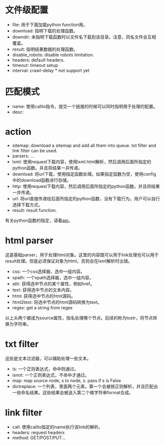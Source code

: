 # 文件级配置 #

* file: 用于下面加载python function用。
* download: 指明下载的处理函数。
* downdir: 未指明下载函数时以文件名下载到该目录。注意，同名文件会互相覆盖。
* result: 指明结果数据的处理函数。
* disable_robots: disable robots limitation.
* headers: default headers.
* timeout: timeout setup
* interval: crawl-delay * not support yet

# 匹配模式 #

* name: 使用callto指令，提交一个链接的时候可以同时指明用于处理的配置。
* desc:

# action #

* sitemap: download a sitemap and add all them into queue. txt filter and link filter can be used.
* parsers: ...
* lxml: 使用request下载内容，使用lxml.html解析，然后调用后面所指定的python函数。并且将结果一并传递。
* download: 将url下载，使用指定函数处理。如果指定函数为空，使用config中的download函数进行存储。
* http: 使用request下载内容，然后调用后面所指定的python函数。并且将结果一并传递。
* url: 将url直接传递给后面所指定的python函数，没有下载行为。用户可以自行选择下载方式。
* result: result function.

有关python函数的指定，请看[api](API.md)。

# html parser #

这是基础parser，用于处理html对象。这里的内容既可以用于link处理也可以用于result处理。但是必须保证对象为html，否则会在lxml解析时出错。

* css: 一个css选择器，选中一组内容。
* xpath: 一个xpath选择器，选中一组内容。
* attr: 获得选中节点的某个属性，例如href。
* text: 获得选中节点的文本内容。
* html: 获得选中节点的html源码。
* html2text: 将选中节点的html源码转换为text。
* regex: get a string from regex

以上头两个被成为source属性，指名处理哪个节点。后续的称为tostr，将节点转换为字符串。

# txt filter #

这些是文本过滤器，可以辅助处理一些文本。

* is: 一个正则表达式，命中则通过。
* isnot: 一个正则表达式，不命中才通过。
* map: map source node, s to node, s. pass if s is False
* dictreplace: 一个列表，里面两个元素。第一个会被按正则解析，并且匹配出一些命名结果。这些结果会被送入第二个做字符串format合成。

# link filter #

* call: 使用callto指定的name执行该link的解析。
* headers: request headers
* method: GET/POST/PUT...

